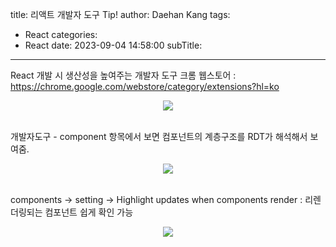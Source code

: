 title: 리액트 개발자 도구 Tip!
author: Daehan Kang
tags:
  - React
categories:
  - React
date: 2023-09-04 14:58:00
subTitle:
---
React 개발 시 생산성을 높여주는 개발자 도구
크롬 웹스토어 : https://chrome.google.com/webstore/category/extensions?hl=ko

<div style="text-align:center;"><img src="https://user-images.githubusercontent.com/79561091/265361769-fc0d446f-021a-44ee-986e-025eb4acf4dc.png" /></div><br>

개발자도구 - component 항목에서 보면 컴포넌트의 계층구조를 RDT가 해석해서 보여줌.

<div style="text-align:center;"><img src="https://user-images.githubusercontent.com/79561091/265361792-dcf2d3d9-b3a9-4457-93d6-9d0f5215979e.png" /></div><br>

components -> setting -> Highlight updates when components render : 리렌더링되는 컴포넌트 쉽게 확인 가능

<div style="text-align:center;"><img src="https://user-images.githubusercontent.com/79561091/265361802-eed7df3a-638c-426b-91a8-0e3e2a518b5e.png" /></div>
